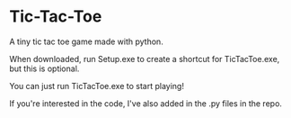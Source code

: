 # Tic-Tac-Toe
A tiny tic tac toe game made with python. 

When downloaded, run Setup.exe to create a shortcut for TicTacToe.exe, but this is optional.

You can just run TicTacToe.exe to start playing!

If you're interested in the code, I've also added in the .py files in the repo.
